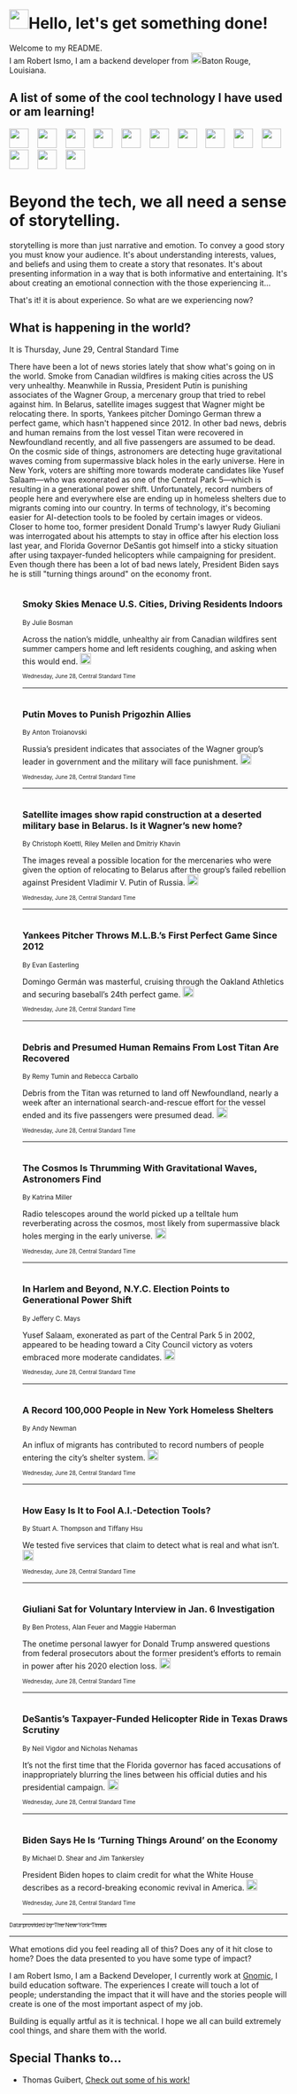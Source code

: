 <h1><img src="https://emojis.slackmojis.com/emojis/images/1643514375/3493/hot-coffee.gif?1643514375" width="35"/>Hello, let's get something done!</h1>

<p>Welcome to my README.<br/>
I am Robert Ismo, I am a backend developer from <img src="https://emojis.slackmojis.com/emojis/images/1638395689/50435/moulin_rouge.png?1638395689" width="20"/>Baton Rouge, Louisiana.</p>
<h2>A list of some of the cool technology I have used or am learning!</h2>
<p>
<img src="https://emojis.slackmojis.com/emojis/images/1643516091/21142/meow_bongotap.gif?1643516091" width="35" alt="">
<img src="https://img.shields.io/badge/Favorite%20Frontend%20Framework-SvelteKit-f83903" alt="">
<img src="https://img.shields.io/badge/Second%20Favorite-Vue-40b581" alt="">
<img src="https://img.shields.io/badge/Most%20Used%20Runtime-Nodejs-78b061" alt="">
<img src="https://emojis.slackmojis.com/emojis/images/1643517416/34482/fire.gif?1643517416" width="35" alt="">
<img src="https://img.shields.io/badge/Javascript%20But%20Better-Typescript-0078ca" alt="">
<img src="https://img.shields.io/badge/Favorite%20Language-Elixir-3e244d" alt="">
<img src="https://img.shields.io/badge/Containerize%20Everything-Docker-6ac9ef" alt="">
<img src="https://emojis.slackmojis.com/emojis/images/1643514596/5999/meow_party.gif?1643514596" width="35" alt="">
<img src="https://img.shields.io/badge/API%20Love%20Language-Graphql-de32a5" alt="">
<img src="https://img.shields.io/badge/Our%20Favorite%20Version%20Controller-Git-e94f33" alt="">
<img src="https://img.shields.io/badge/Favorite%20Database-Redis-d42d1d" alt="">
<img src="https://emojis.slackmojis.com/emojis/images/1643514559/5584/deployparrot.gif?1643514559" width="35" alt="">
<img src="https://img.shields.io/badge/Container%20Interstate-RabbitMQ-f66200" alt="">
<img src="https://img.shields.io/badge/Gotta%20Learn-Kubernetes-316adf" alt="">
<img src="https://img.shields.io/badge/Really%20Mature%20Now-WASM-654fef" alt="">
<img src="https://emojis.slackmojis.com/emojis/images/1666642497/61942/dance_vibe.gif?1666642497" width="35" alt="">
<img src="https://img.shields.io/badge/For%20My%20M1-ARM64-657d96" alt="">
<img src="https://img.shields.io/badge/Loving%20This%20So%20Much-TailwindCSS-17bcb5" alt="">
<img src="https://img.shields.io/badge/Cool%20Build%20Tool-Vite-f9cb24" alt="">
<img src="https://emojis.slackmojis.com/emojis/images/1669231376/62819/working-on-it.gif?1669231376" width="35" alt="">
<img src="https://img.shields.io/badge/Fun%20and%20Easy%20Database-MongoDB-5f8c49" alt="">
<img src="https://img.shields.io/badge/JS%20Life%20Support-NPM-c73737" alt="">
<img src="https://img.shields.io/badge/I%20Liked%20It-DynamoDB-0073b9" alt="">
<img src="https://emojis.slackmojis.com/emojis/images/1643514045/46/question.gif?1643514045" width="35" alt="">
<img src="https://img.shields.io/badge/cool-React-60d6f9" alt="">
<img src="https://img.shields.io/badge/Future%20Big%20Project-Lambda-f37e00" alt="">
<img src="https://img.shields.io/badge/NPM%20But%20Better-PNPM-f1aa07" alt="">
<img src="https://emojis.slackmojis.com/emojis/images/1643514943/9662/fbwow.gif?1643514943" width="35" alt="">
<img src="https://img.shields.io/badge/First%20Language-C-662079" alt="">
<img src="https://img.shields.io/badge/Where%20I%20Deploy%20Frontend-Vercel-000000" alt="">
<img src="https://img.shields.io/badge/Who%20Does%20not%20Want%20an%20App-Swift-f9492a" alt="">
<img src="https://emojis.slackmojis.com/emojis/images/1643514058/151/javascript.png?1643514058" width="35" alt="">
<img src="https://img.shields.io/badge/cool-Python-fbd542" alt="">
<img src="https://img.shields.io/badge/Favorite%20Something-Stripe-656cdc" alt="">
<img src="https://img.shields.io/badge/Of%20Course-HTML5-ed6327" alt="">
<img src="https://emojis.slackmojis.com/emojis/images/1660415405/60731/bomb.gif?1660415405" width="35" alt="">
<img src="https://img.shields.io/badge/hate-CSS-2964ec" alt="">
<img src="https://img.shields.io/badge/Learning-CircleCI-141215" alt="">
<img src="https://img.shields.io/badge/Learning-Rust-fbbb3b" alt="">
<img src="https://emojis.slackmojis.com/emojis/images/1660415397/60712/writing-hand.gif?1660415397" width="35" alt="">
<img src="https://img.shields.io/badge/Dev%20Browser%20of%20Choice-Firefox-cc4e26" alt="">
<img src="https://img.shields.io/badge/Recoverying%20From%20Windows-UNIX-1781e3" alt="">
<img src="https://img.shields.io/badge/LOVE-LogSeq-90c1c2" alt="">
<img src="https://emojis.slackmojis.com/emojis/images/1643514066/223/kirby.gif?1643514066" width="35" alt="">
<img src="https://img.shields.io/badge/Daily%20Driver-MacOS-e6e6e8" alt="">
<img src="https://img.shields.io/badge/Git%20Server-Github-000000" alt="">
<img src="https://img.shields.io/badge/enjoyable-EC2-f17428" alt="">
<img src="https://emojis.slackmojis.com/emojis/images/1643514239/2069/excited.gif?1643514239" width="35" alt="">
</p>
<h1>Beyond the tech, we all need a sense of storytelling.</h1>
<p>storytelling is more than just narrative and emotion. To convey a good story you must know your audience. It's about understanding interests, values, and beliefs and using them to create a story that resonates. It's about presenting information in a way that is both informative and entertaining. It's about creating an emotional connection with the those experiencing it...</p>
<p>That's it! it is about experience. So what are we experiencing now?</p>
<h2>What is happening in the world?</h2>
<p>It is Thursday, June 29, Central Standard Time</p>
<p>
There have been a lot of news stories lately that show what&#39;s going on in the world. Smoke from Canadian wildfires is making cities across the US very unhealthy. Meanwhile in Russia, President Putin is punishing associates of the Wagner Group, a mercenary group that tried to rebel against him. In Belarus, satellite images suggest that Wagner might be relocating there. In sports, Yankees pitcher Domingo German threw a perfect game, which hasn&#39;t happened since 2012. In other bad news, debris and human remains from the lost vessel Titan were recovered in Newfoundland recently, and all five passengers are assumed to be dead. On the cosmic side of things, astronomers are detecting huge gravitational waves coming from supermassive black holes in the early universe. Here in New York, voters are shifting more towards moderate candidates like Yusef Salaam—who was exonerated as one of the Central Park 5—which is resulting in a generational power shift. Unfortunately, record numbers of people here and everywhere else are ending up in homeless shelters due to migrants coming into our country. In terms of technology, it&#39;s becoming easier for AI-detection tools to be fooled by certain images or videos. Closer to home too, former president Donald Trump&#39;s lawyer Rudy Giuliani was interrogated about his attempts to stay in office after his election loss last year, and Florida Governor DeSantis got himself into a sticky situation after using taxpayer-funded helicopters while campaigning for president. Even though there has been a lot of bad news lately, President Biden says he is still &quot;turning things around&quot; on the economy front. </p>
<ol>
<img src="https://img.shields.io/badge/-us-blue" alt="">
<h3>Smoky Skies Menace U.S. Cities, Driving Residents Indoors</h3>
<sub>By Julie Bosman</sub>
<p>Across the nation’s middle, unhealthy air from Canadian wildfires sent summer campers home and left residents coughing, and asking when this would end.  <a href="https://nyti.ms/3pifmG0"><img src="https://developer.nytimes.com/files/poweredby_nytimes_30b.png?v=1583354208352" height="20"></a></p>
<sub><sub>Wednesday, June 28, Central Standard Time</sub></sub>
<hr/>
<img src="https://img.shields.io/badge/-world-blue" alt="">
<h3>Putin Moves to Punish Prigozhin Allies</h3>
<sub>By Anton Troianovski</sub>
<p>Russia’s president indicates that associates of the Wagner group’s leader in government and the military will face punishment.  <a href="https://nyti.ms/440W9aU"><img src="https://developer.nytimes.com/files/poweredby_nytimes_30b.png?v=1583354208352" height="20"></a></p>
<sub><sub>Wednesday, June 28, Central Standard Time</sub></sub>
<hr/>
<img src="https://img.shields.io/badge/-world-blue" alt="">
<h3>Satellite images show rapid construction at a deserted military base in Belarus. Is it Wagner’s new home?</h3>
<sub>By Christoph Koettl, Riley Mellen and Dmitriy Khavin</sub>
<p>The images reveal a possible location for the mercenaries who were given the option of relocating to Belarus after the group’s failed rebellion against President Vladimir V. Putin of Russia.  <a href="https://nyti.ms/3NRVToU"><img src="https://developer.nytimes.com/files/poweredby_nytimes_30b.png?v=1583354208352" height="20"></a></p>
<sub><sub>Wednesday, June 28, Central Standard Time</sub></sub>
<hr/>
<img src="https://img.shields.io/badge/-sports-blue" alt="">
<h3>Yankees Pitcher Throws M.L.B.’s First Perfect Game Since 2012</h3>
<sub>By Evan Easterling</sub>
<p>Domingo Germán was masterful, cruising through the Oakland Athletics and securing baseball’s 24th perfect game.  <a href="https://nyti.ms/3PyKtrm"><img src="https://developer.nytimes.com/files/poweredby_nytimes_30b.png?v=1583354208352" height="20"></a></p>
<sub><sub>Wednesday, June 28, Central Standard Time</sub></sub>
<hr/>
<img src="https://img.shields.io/badge/-world-blue" alt="">
<h3>Debris and Presumed Human Remains From Lost Titan Are Recovered</h3>
<sub>By Remy Tumin and Rebecca Carballo</sub>
<p>Debris from the Titan was returned to land off Newfoundland, nearly a week after an international search-and-rescue effort for the vessel ended and its five passengers were presumed dead.  <a href="https://nyti.ms/3NRy3cM"><img src="https://developer.nytimes.com/files/poweredby_nytimes_30b.png?v=1583354208352" height="20"></a></p>
<sub><sub>Wednesday, June 28, Central Standard Time</sub></sub>
<hr/>
<img src="https://img.shields.io/badge/-science-blue" alt="">
<h3>The Cosmos Is Thrumming With Gravitational Waves, Astronomers Find</h3>
<sub>By Katrina Miller</sub>
<p>Radio telescopes around the world picked up a telltale hum reverberating across the cosmos, most likely from supermassive black holes merging in the early universe.  <a href="https://nyti.ms/3raGIOA"><img src="https://developer.nytimes.com/files/poweredby_nytimes_30b.png?v=1583354208352" height="20"></a></p>
<sub><sub>Wednesday, June 28, Central Standard Time</sub></sub>
<hr/>
<img src="https://img.shields.io/badge/-nyregion-blue" alt="">
<h3>In Harlem and Beyond, N.Y.C. Election Points to Generational Power Shift</h3>
<sub>By Jeffery C. Mays</sub>
<p>Yusef Salaam, exonerated as part of the Central Park 5 in 2002, appeared to be heading toward a City Council victory as voters embraced more moderate candidates.  <a href="https://nyti.ms/3r4QamT"><img src="https://developer.nytimes.com/files/poweredby_nytimes_30b.png?v=1583354208352" height="20"></a></p>
<sub><sub>Wednesday, June 28, Central Standard Time</sub></sub>
<hr/>
<img src="https://img.shields.io/badge/-nyregion-blue" alt="">
<h3>A Record 100,000 People in New York Homeless Shelters</h3>
<sub>By Andy Newman</sub>
<p>An influx of migrants has contributed to record numbers of people entering the city’s shelter system.  <a href="https://nyti.ms/44kvZj5"><img src="https://developer.nytimes.com/files/poweredby_nytimes_30b.png?v=1583354208352" height="20"></a></p>
<sub><sub>Wednesday, June 28, Central Standard Time</sub></sub>
<hr/>
<img src="https://img.shields.io/badge/-technology-blue" alt="">
<h3>How Easy Is It to Fool A.I.-Detection Tools?</h3>
<sub>By Stuart A. Thompson and Tiffany Hsu</sub>
<p>We tested five services that claim to detect what is real and what isn’t.  <a href="https://nyti.ms/3NwCQ1U"><img src="https://developer.nytimes.com/files/poweredby_nytimes_30b.png?v=1583354208352" height="20"></a></p>
<sub><sub>Wednesday, June 28, Central Standard Time</sub></sub>
<hr/>
<img src="https://img.shields.io/badge/-us-blue" alt="">
<h3>Giuliani Sat for Voluntary Interview in Jan. 6 Investigation</h3>
<sub>By Ben Protess, Alan Feuer and Maggie Haberman</sub>
<p>The onetime personal lawyer for Donald Trump answered questions from federal prosecutors about the former president’s efforts to remain in power after his 2020 election loss.  <a href="https://nyti.ms/3pnUm0v"><img src="https://developer.nytimes.com/files/poweredby_nytimes_30b.png?v=1583354208352" height="20"></a></p>
<sub><sub>Wednesday, June 28, Central Standard Time</sub></sub>
<hr/>
<img src="https://img.shields.io/badge/-us-blue" alt="">
<h3>DeSantis’s Taxpayer-Funded Helicopter Ride in Texas Draws Scrutiny</h3>
<sub>By Neil Vigdor and Nicholas Nehamas</sub>
<p>It’s not the first time that the Florida governor has faced accusations of inappropriately blurring the lines between his official duties and his presidential campaign.  <a href="https://nyti.ms/3COWktE"><img src="https://developer.nytimes.com/files/poweredby_nytimes_30b.png?v=1583354208352" height="20"></a></p>
<sub><sub>Wednesday, June 28, Central Standard Time</sub></sub>
<hr/>
<img src="https://img.shields.io/badge/-us-blue" alt="">
<h3>Biden Says He Is ‘Turning Things Around’ on the Economy</h3>
<sub>By Michael D. Shear and Jim Tankersley</sub>
<p>President Biden hopes to claim credit for what the White House describes as a record-breaking economic revival in America.  <a href="https://nyti.ms/44k6Zs1"><img src="https://developer.nytimes.com/files/poweredby_nytimes_30b.png?v=1583354208352" height="20"></a></p>
<sub><sub>Wednesday, June 28, Central Standard Time</sub></sub>
<hr/>
</ol>
<a href="https://developer.nytimes.com"><sub><sub>Data provided by The New York Times</sub></sub></a>
<hr/>
<p>What emotions did you feel reading all of this? Does any of it hit close to home? Does the data presented to you have some type of impact?</p>
<p>I am Robert Ismo, I am a Backend Developer, I currently work at <a href="https://gnomic.education/">Gnomic</a>, I build education software. The experiences I create will touch a lot of people; understanding the impact that it will have and the stories people will create is one of the most important aspect of my job.</p>
<p>Building is equally artful as it is technical. I hope we all can build extremely cool things, and share them with the world.</p>
<h2>Special Thanks to...</h2>
<ul>
<li>Thomas Guibert, <a href="https://github.com/thmsgbrt/thmsgbrt">Check out some of his work!</a></li>
</ul>